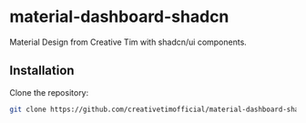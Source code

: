 # material-dashboard-shadcn
Material Design from Creative Tim with shadcn/ui components.

## Installation

Clone the repository:
```bash
git clone https://github.com/creativetimofficial/material-dashboard-shadcn.git
```
